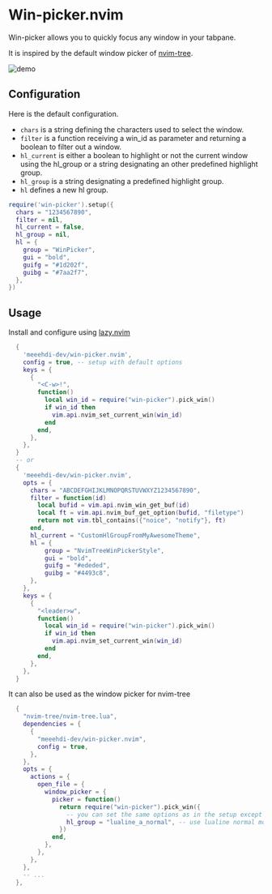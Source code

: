 # Win-picker.nvim

Win-picker allows you to quickly focus any window in your tabpane.

It is inspired by the default window picker of [nvim-tree](https://github.com/nvim-tree/nvim-tree.lua).

![demo](https://github.com/meeehdi-dev/win-picker.nvim/assets/3422399/33c06659-782b-40cb-8255-a61b120af159)

## Configuration

Here is the default configuration.

- `chars` is a string defining the characters used to select the window.
- `filter` is a function receiving a win_id as parameter and returning a boolean to filter out a window.
- `hl_current` is either a boolean to highlight or not the current window using the hl_group or a string designating an other predefined highlight group.
- `hl_group` is a string designating a predefined highlight group.
- `hl` defines a new hl group.

```lua
require('win-picker').setup({
  chars = "1234567890",
  filter = nil,
  hl_current = false,
  hl_group = nil,
  hl = {
    group = "WinPicker",
    gui = "bold",
    guifg = "#1d202f",
    guibg = "#7aa2f7",
  },
})
```

## Usage

Install and configure using [lazy.nvim](https://github.com/folke/lazy.nvim)
```lua
  {
    'meeehdi-dev/win-picker.nvim',
    config = true, -- setup with default options
    keys = {
      {
        "<C-w>!",
        function()
          local win_id = require("win-picker").pick_win()
          if win_id then
            vim.api.nvim_set_current_win(win_id)
          end
        end,
      },
    },
  }
  -- or
  {
    'meeehdi-dev/win-picker.nvim',
    opts = {
      chars = "ABCDEFGHIJKLMNOPQRSTUVWXYZ1234567890",
      filter = function(id)
        local bufid = vim.api.nvim_win_get_buf(id)
        local ft = vim.api.nvim_buf_get_option(bufid, "filetype")
        return not vim.tbl_contains({"noice", "notify"}, ft)
      end,
      hl_current = "CustomHlGroupFromMyAwesomeTheme",
      hl = {
          group = "NvimTreeWinPickerStyle",
          gui = "bold",
          guifg = "#ededed",
          guibg = "#4493c8",
      },
    },
    keys = {
      {
        "<leader>w",
        function()
          local win_id = require("win-picker").pick_win()
          if win_id then
            vim.api.nvim_set_current_win(win_id)
          end
        end,
      },
    },
  }
```

It can also be used as the window picker for nvim-tree
```lua
  {
    "nvim-tree/nvim-tree.lua",
    dependencies = {
      {
        "meeehdi-dev/win-picker.nvim",
        config = true,
      },
    },
    opts = {
      actions = {
        open_file = {
          window_picker = {
            picker = function()
              return require("win-picker").pick_win({
                -- you can set the same options as in the setup except for `hl`
                hl_group = "lualine_a_normal", -- use lualine normal mode hl group
              })
            end,
          },
        },
      },
    },
    -- ...
  },
```

